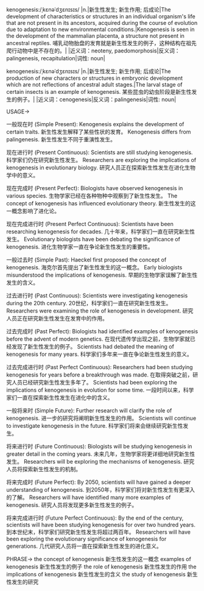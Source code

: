 kenogenesis:/ˌkɛnəˈdʒɛnɪsɪs/
|n.|新生性发生; 新生作用; 后成论|The development of characteristics or structures in an individual organism's life that are not present in its ancestors, acquired during the course of evolution due to adaptation to new environmental conditions.|Kenogenesis is seen in the development of the mammalian placenta, a structure not present in ancestral reptiles. 哺乳动物胎盘的发育就是新生性发生的例子，这种结构在祖先爬行动物中是不存在的。|
|近义词：neoteny, paedomorphosis|反义词：palingenesis, recapitulation|词性: noun|

kenogenesis:/ˌkɛnəˈdʒɛnɪsɪs/
|n.|新生性发生; 新生作用; 后成论|The production of new characters or structures in embryonic development which are not reflections of ancestral adult stages.|The larval stage of certain insects is an example of kenogenesis. 某些昆虫的幼虫阶段是新生性发生的例子。|
|近义词：cenogenesis|反义词：palingenesis|词性: noun|


USAGE->

一般现在时 (Simple Present):
Kenogenesis explains the development of certain traits. 新生性发生解释了某些性状的发育。
Kenogenesis differs from palingenesis. 新生性发生不同于重演性发生。


现在进行时 (Present Continuous):
Scientists are still studying kenogenesis. 科学家们仍在研究新生性发生。
Researchers are exploring the implications of kenogenesis in evolutionary biology. 研究人员正在探索新生性发生在进化生物学中的意义。


现在完成时 (Present Perfect):
Biologists have observed kenogenesis in various species. 生物学家已经在各种物种中观察到了新生性发生。
The concept of kenogenesis has influenced evolutionary theory. 新生性发生的这一概念影响了进化论。


现在完成进行时 (Present Perfect Continuous):
Scientists have been researching kenogenesis for decades. 几十年来，科学家们一直在研究新生性发生。
Evolutionary biologists have been debating the significance of kenogenesis. 进化生物学家一直在争论新生性发生的重要性。


一般过去时 (Simple Past):
Haeckel first proposed the concept of kenogenesis. 海克尔首先提出了新生性发生的这一概念。
Early biologists misunderstood the implications of kenogenesis. 早期的生物学家误解了新生性发生的含义。


过去进行时 (Past Continuous):
Scientists were investigating kenogenesis during the 20th century.  20世纪，科学家们一直在研究新生性发生。
Researchers were examining the role of kenogenesis in development. 研究人员正在研究新生性发生在发育中的作用。


过去完成时 (Past Perfect):
Biologists had identified examples of kenogenesis before the advent of modern genetics. 在现代遗传学出现之前，生物学家就已经发现了新生性发生的例子。
Scientists had debated the meaning of kenogenesis for many years. 科学家们多年来一直在争论新生性发生的意义。


过去完成进行时 (Past Perfect Continuous):
Researchers had been studying kenogenesis for years before a breakthrough was made. 在取得突破之前，研究人员已经研究新生性发生多年了。
Scientists had been exploring the implications of kenogenesis in evolution for some time. 一段时间以来，科学家们一直在探索新生性发生在进化中的含义。


一般将来时 (Simple Future):
Further research will clarify the role of kenogenesis. 进一步的研究将阐明新生性发生的作用。
Scientists will continue to investigate kenogenesis in the future. 科学家们将来会继续研究新生性发生。


将来进行时 (Future Continuous):
Biologists will be studying kenogenesis in greater detail in the coming years. 未来几年，生物学家将更详细地研究新生性发生。
Researchers will be exploring the mechanisms of kenogenesis. 研究人员将探索新生性发生的机制。


将来完成时 (Future Perfect):
By 2050, scientists will have gained a deeper understanding of kenogenesis. 到2050年，科学家们将对新生性发生有更深入的了解。
Researchers will have identified many more examples of kenogenesis. 研究人员将发现更多新生性发生的例子。


将来完成进行时 (Future Perfect Continuous):
By the end of the century, scientists will have been studying kenogenesis for over two hundred years. 到本世纪末，科学家们研究新生性发生将超过两百年。
Researchers will have been exploring the evolutionary significance of kenogenesis for generations. 几代研究人员将一直在探索新生性发生的进化意义。




PHRASE->
the concept of kenogenesis  新生性发生的这一概念
examples of kenogenesis 新生性发生的例子
the role of kenogenesis 新生性发生的作用
the implications of kenogenesis 新生性发生的含义
the study of kenogenesis 新生性发生的研究
